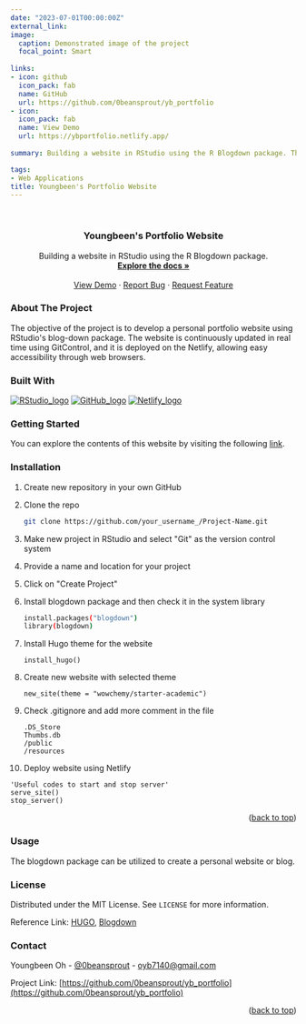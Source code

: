 ```yaml
---
date: "2023-07-01T00:00:00Z"
external_link: 
image:
  caption: Demonstrated image of the project
  focal_point: Smart
  
links:
- icon: github
  icon_pack: fab
  name: GitHub
  url: https://github.com/0beansprout/yb_portfolio
- icon:
  icon_pack: fab
  name: View Demo
  url: https://ybportfolio.netlify.app/
  
summary: Building a website in RStudio using the R Blogdown package. This website serves as a demonstration of the project.

tags:
- Web Applications
title: Youngbeen's Portfolio Website
---
```

<a name="readme-top"></a>
<!--
*** Thanks for checking out the Best-README-Template. If you have a suggestion
*** that would make this better, please fork the repo and create a pull request
*** or simply open an issue with the tag "enhancement".
*** Don't forget to give the project a star!
*** Thanks again! Now go create something AMAZING! :D
-->



<!-- PROJECT SHIELDS -->
<!--
*** I'm using markdown "reference style" links for readability.
*** Reference links are enclosed in brackets [ ] instead of parentheses ( ).
*** See the bottom of this document for the declaration of the reference variables
*** for contributors-url, forks-url, etc. This is an optional, concise syntax you may use.
*** https://www.markdownguide.org/basic-syntax/#reference-style-links

[![Contributors][contributors-shield]][contributors-url] [![Forks][forks-shield]][forks-url] [![Stargazers][stars-shield]][stars-url] [![Issues][issues-shield]][issues-url] [![MIT License][license-shield]][license-url] [![LinkedIn][linkedin-shield]][linkedin-url]
-->


<!-- PROJECT LOGO -->
<br />
<div align="center">
  <!-- <a href="https://github.com/0beansprout/yb_portfolio">
    <img src="images/logo.png" alt="Logo" width="80" height="80">
  </a> -->

  <h3 align="center">Youngbeen's Portfolio Website</h3>

  <p align="center">
    Building a website in RStudio using the R Blogdown package.
    <br />
    <a href="https://wowchemy.com/?utm_campaign=poweredby"><strong>Explore the docs »</strong></a>
    <br />
    <br />
    <a href="https://youngbeenblog.netlify.app/">View Demo</a>
    ·
    <a href="https://github.com/0beansprout/yb_portfolio/issues">Report Bug</a>
    ·
    <a href="https://github.com/0beansprout/yb_portfolio/issues">Request Feature</a>
  </p>
</div>



<!-- TABLE OF CONTENTS -->
<!-- <details>
  <summary>Table of Contents</summary>
  <ol>
    <li>
      <a href="#about-the-project">About The Project</a>
      <ul>
        <li><a href="#built-with">Built With</a></li>
      </ul>
    </li>
    <li>
      <a href="#getting-started">Getting Started</a>
      <ul>
        <li><a href="#prerequisites">Prerequisites</a></li>
        <li><a href="#installation">Installation</a></li>
      </ul>
    </li>
    <li><a href="#usage">Usage</a></li>
    <li><a href="#roadmap">Roadmap</a></li>
    <li><a href="#contributing">Contributing</a></li>
    <li><a href="#license">License</a></li>
    <li><a href="#contact">Contact</a></li>
    <li><a href="#acknowledgments">Acknowledgments</a></li>
  </ol>
</details> -->



<!-- ABOUT THE PROJECT -->
### About The Project
<!--
[![Product Name Screen Shot][product-screenshot]](https://imgur.com/wtOHuW5)
-->
The objective of the project is to develop a personal portfolio website using RStudio's blog-down package. The website is continuously updated in real time using GitControl, and it is deployed on the Netlify, allowing easy accessibility through web browsers.



<!-- <p align="right">(<a href="#readme-top">back to top</a>)</p> -->



### Built With

<!-- This section should list any major frameworks/libraries used to bootstrap your project. Leave any add-ons/plugins for the acknowledgements section. Here are a few examples. -->

[![RStudio_logo][RStudio]][RStudio-url]  [![GitHub_logo][GitHub]][GitHub-url] [![Netlify_logo][Netlify]][Netlify-url] 

<!-- <p align="right">(<a href="#readme-top">back to top</a>)</p> -->



<!-- GETTING STARTED -->
### Getting Started


You can explore the contents of this website by visiting the following [link](https://youngbeenblog.netlify.app/).



<!-- ### Prerequisites

This is an example of how to list things you need to use the software and how to install them.
* npm
  ```sh
  npm install npm@latest -g
  ``` -->


### Installation


1. Create new repository in your own GitHub
2. Clone the repo
   ```sh
   git clone https://github.com/your_username_/Project-Name.git
   ```
3. Make new project in RStudio and select "Git" as the version control system
4. Provide a name and location for your project
5. Click on "Create Project"
6. Install blogdown package and then check it in the system library
   ```sh
   install.packages("blogdown")
   library(blogdown)
   ```
7. Install Hugo theme for the website
   ```angular2html
   install_hugo()
   ```
8. Create new website with selected theme
   ```angular2html
   new_site(theme = "wowchemy/starter-academic")
   ```
   
9. Check .gitignore and add more comment in the file
   ```angular2html
   .DS_Store
   Thumbs.db
   /public
   /resources
   ```   
   
10. Deploy website using Netlify
   ```angular2html
   'Useful codes to start and stop server'
   serve_site()
   stop_server()
   ```


<p align="right">(<a href="#readme-top">back to top</a>)</p> 



<!-- USAGE EXAMPLES -->
### Usage

The blogdown package can be utilized to create a personal website or blog.




<!-- _For more examples, please refer to the [Documentation](https://example.com)_ -->

<!-- <p align="right">(<a href="#readme-top">back to top</a>)</p> -->



<!-- ROADMAP -->
<!-- ## Roadmap

- [x] Add Changelog
- [x] Add back to top links
- [ ] Add Additional Templates w/ Examples
- [ ] Add "components" document to easily copy & paste sections of the readme


See the [open issues](https://github.com/nateray42/DeCoBot/issues) for a full list of proposed features (and known issues).

<p align="right">(<a href="#readme-top">back to top</a>)</p> -->



<!-- CONTRIBUTING -->
<!-- ## Contributing

Contributions are what make the open source community such an amazing place to learn, inspire, and create. Any contributions you make are **greatly appreciated**.

If you have a suggestion that would make this better, please fork the repo and create a pull request. You can also simply open an issue with the tag "enhancement".
Don't forget to give the project a star! Thanks again!

1. Fork the Project
2. Create your Feature Branch (`git checkout -b feature/AmazingFeature`)
3. Commit your Changes (`git commit -m 'Add some AmazingFeature'`)
4. Push to the Branch (`git push origin feature/AmazingFeature`)
5. Open a Pull Request

<p align="right">(<a href="#readme-top">back to top</a>)</p> -->



<!-- LICENSE -->
### License

Distributed under the MIT License. See `LICENSE` for more information.

Reference Link: [HUGO](https://github.com/wowchemy/starter-hugo-academic), [Blogdown](https://jennysloane.netlify.app/blog/blogdown/)


<!-- <p align="right">(<a href="#readme-top">back to top</a>)</p> -->



<!-- CONTACT -->
### Contact

Youngbeen Oh - [@0beansprout](https://linkedin.com/in/youngbeen-oh) - oyb7140@gmail.com

Project Link: [https://github.com/0beansprout/yb_portfolio](https://github.com/0beansprout/yb_portfolio)



<p align="right">(<a href="#readme-top">back to top</a>)</p>



<!-- ACKNOWLEDGMENTS -->
<!-- ## Acknowledgments

Use this space to list resources you find helpful and would like to give credit to. I've included a few of my favorites to kick things off!

* [Choose an Open Source License](https://choosealicense.com)
* [GitHub Emoji Cheat Sheet](https://www.webpagefx.com/tools/emoji-cheat-sheet)
* [Malven's Flexbox Cheatsheet](https://flexbox.malven.co/)
* [Malven's Grid Cheatsheet](https://grid.malven.co/)
* [Img Shields](https://shields.io)
* [GitHub Pages](https://pages.github.com)
* [Font Awesome](https://fontawesome.com)
* [React Icons](https://react-icons.github.io/react-icons/search)

<p align="right">(<a href="#readme-top">back to top</a>)</p> -->



<!-- MARKDOWN LINKS & IMAGES -->
<!-- https://www.markdownguide.org/basic-syntax/#reference-style-links -->
[contributors-shield]: https://img.shields.io/github/contributors/0beansprout/yb_portfolio.svg?style=for-the-badge
[contributors-url]: https://github.com/0beansprout/yb_portfolio/graphs/contributors
[forks-shield]: https://img.shields.io/github/forks/0beansprout/yb_portfolio.svg?style=for-the-badge
[forks-url]: https://github.com/0beansprout/yb_portfolio/network/members
[stars-shield]: https://img.shields.io/github/stars/0beansprout/yb_portfolio.svg?style=for-the-badge
[stars-url]: https://github.com/0beansprout/yb_portfolio/stargazers
[issues-shield]: https://img.shields.io/github/issues/0beansprout/yb_portfolio.svg?style=for-the-badge
[issues-url]: https://github.com/0beansprout/yb_portfolio/issues
[license-shield]: https://img.shields.io/github/license/othneildrew/Best-README-Template.svg?style=for-the-badge
[license-url]: https://github.com/othneildrew/Best-README-Template/blob/master/LICENSE.txt
[linkedin-shield]: https://img.shields.io/badge/-LinkedIn-black.svg?style=for-the-badge&logo=linkedin&colorB=555
[linkedin-url]: https://linkedin.com/in/youngbeen-oh
[product-screenshot]: https://imgur.com/wtOHuW5.png
[Next.js]: https://img.shields.io/badge/next.js-000000?style=for-the-badge&logo=nextdotjs&logoColor=white
[Next-url]: https://nextjs.org/
[React.js]: https://img.shields.io/badge/React-20232A?style=for-the-badge&logo=react&logoColor=61DAFB
[React-url]: https://reactjs.org/
[Vue.js]: https://img.shields.io/badge/Vue.js-35495E?style=for-the-badge&logo=vuedotjs&logoColor=4FC08D
[Vue-url]: https://vuejs.org/
[Angular.io]: https://img.shields.io/badge/Angular-DD0031?style=for-the-badge&logo=angular&logoColor=white
[Angular-url]: https://angular.io/
[Svelte.dev]: https://img.shields.io/badge/Svelte-4A4A55?style=for-the-badge&logo=svelte&logoColor=FF3E00
[Svelte-url]: https://svelte.dev/
[Laravel.com]: https://img.shields.io/badge/Laravel-FF2D20?style=for-the-badge&logo=laravel&logoColor=white
[Laravel-url]: https://laravel.com
[Python]: https://img.shields.io/badge/python-3670A0?style=for-the-badge&logo=python&logoColor=ffdd54
[Python-url]: https://www.python.org/
[Jupyter Notebook]: https://img.shields.io/badge/jupyter-%23FA0F00.svg?style=for-the-badge&logo=jupyter&logoColor=white
[Jupyter-url]: https://jupyter.org/
[HTML]: https://img.shields.io/badge/HTML5-E34F26?style=for-the-badge&logo=html5&logoColor=white
[HTML-url]: https://html.com/
[CSS]: https://img.shields.io/badge/CSS3-1572B6?style=for-the-badge&logo=css3&logoColor=white
[CSS-url]: https://www.w3.org/Style/CSS/Overview.en.html#:~:text=What%20is%20CSS%3F,from%20the%20CSS%20working%20group.
[JavaScript]: https://img.shields.io/badge/JavaScript-323330?style=for-the-badge&logo=javascript&logoColor=F7DF1E
[JavaScript-url]: https://www.javascript.com/ 
[Django]: https://img.shields.io/badge/Django-092E20?style=for-the-badge&logo=django&logoColor=green
[Django-url]: https://www.djangoproject.com/
[RStudio]: https://img.shields.io/badge/RStudio-75AADB?style=for-the-badge&logo=RStudio&logoColor=white
[RStudio-url]: https://posit.co/products/open-source/rstudio/
[GitHub]: https://img.shields.io/badge/GitHub-100000?style=for-the-badge&logo=github&logoColor=white
[GitHub-url]: https://github.com/
[Netlify]: https://img.shields.io/badge/Netlify-00C7B7?style=for-the-badge&logo=netlify&logoColor=white
[Netlify-url]: https://www.netlify.com/
[usernamepassword-screenshot]: https://imgur.com/LxR5ZQy.png
[permission-screenshot-1]: https://imgur.com/lRiSrgC.png
[permission-screenshot-2]: https://imgur.com/Z2Xuu1d.png
